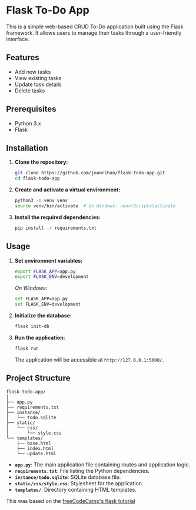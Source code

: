 # Flask To-Do App

This is a simple web-based CRUD To-Do application built using the Flask framework. It allows users to manage their tasks through a user-friendly interface.

## Features

- Add new tasks
- View existing tasks
- Update task details
- Delete tasks

## Prerequisites

- Python 3.x
- Flask

## Installation

1. **Clone the repository:**

   ```bash
   git clone https://github.com/joaorihan/flask-todo-app.git
   cd flask-todo-app
   ```


2. **Create and activate a virtual environment:**

   ```bash
   python3 -m venv venv
   source venv/bin/activate  # On Windows: venv\Scripts\activate
   ```


3. **Install the required dependencies:**

   ```bash
   pip install -r requirements.txt
   ```


## Usage

1. **Set environment variables:**

   ```bash
   export FLASK_APP=app.py
   export FLASK_ENV=development
   ```


   *On Windows:*

   ```bash
   set FLASK_APP=app.py
   set FLASK_ENV=development
   ```


2. **Initialize the database:**

   ```bash
   flask init-db
   ```


3. **Run the application:**

   ```bash
   flask run
   ```


   The application will be accessible at `http://127.0.0.1:5000/`.

## Project Structure


```
flask-todo-app/
│
├── app.py
├── requirements.txt
├── instance/
│   └── todo.sqlite
├── static/
│   └── css/
│       └── style.css
└── templates/
    ├── base.html
    ├── index.html
    └── update.html
```


- **`app.py`**: The main application file containing routes and application logic.
- **`requirements.txt`**: File listing the Python dependencies.
- **`instance/todo.sqlite`**: SQLite database file.
- **`static/css/style.css`**: Stylesheet for the application.
- **`templates/`**: Directory containing HTML templates.

This was based on the [freeCodeCamp's flask tutorial](https://www.youtube.com/watch?v=Z1RJmh_OqeA&t=2464s&pp=ugMICgJwdBABGAHKBQ5mbGFzayB0dXRvcmlhbA%3D%3D)
